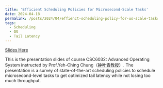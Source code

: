 ```yaml
---
title: 'Efficient Scheduling Policies for Microsecond-Scale Tasks'
date: 2024-04-18
permalink: /posts/2024/04/effienct-scheduling-policy-for-us-scale-tasks/
tags:
  - Scheduling
  - OS
  - Tail Latency
---
```


[Slides Here](../files/slides/2024-Spring-CSC6032-Project-Slides-Request-Scheduling-For-Low-Tail-Latency.pptx)

This is the presentation slides of course CSC6032: Advanced Operating System instructed by Prof.Yeh-Ching Chung（[钟叶青教授](https://www.cs.nthu.edu.tw/~ychung/)）. The presentation is a survey of state-of-the-art scheduling policies to schedule microsecond-level tasks to get optimized tail latency while not losing too much throughput.
